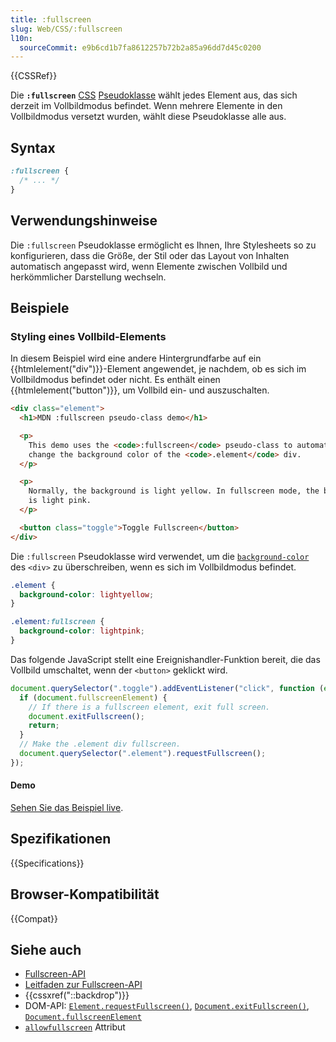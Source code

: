 ```yaml
---
title: :fullscreen
slug: Web/CSS/:fullscreen
l10n:
  sourceCommit: e9b6cd1b7fa8612257b72b2a85a96dd7d45c0200
---
```


{{CSSRef}}

Die **`:fullscreen`** [CSS](/de/docs/Web/CSS) [Pseudoklasse](/de/docs/Web/CSS/Pseudo-classes) wählt jedes Element aus, das sich derzeit im Vollbildmodus befindet. Wenn mehrere Elemente in den Vollbildmodus versetzt wurden, wählt diese Pseudoklasse alle aus.

## Syntax

```css
:fullscreen {
  /* ... */
}
```

## Verwendungshinweise

Die `:fullscreen` Pseudoklasse ermöglicht es Ihnen, Ihre Stylesheets so zu konfigurieren, dass die Größe, der Stil oder das Layout von Inhalten automatisch angepasst wird, wenn Elemente zwischen Vollbild und herkömmlicher Darstellung wechseln.

## Beispiele

### Styling eines Vollbild-Elements

In diesem Beispiel wird eine andere Hintergrundfarbe auf ein {{htmlelement("div")}}-Element angewendet, je nachdem, ob es sich im Vollbildmodus befindet oder nicht. Es enthält einen {{htmlelement("button")}}, um Vollbild ein- und auszuschalten.

```html
<div class="element">
  <h1>MDN :fullscreen pseudo-class demo</h1>

  <p>
    This demo uses the <code>:fullscreen</code> pseudo-class to automatically
    change the background color of the <code>.element</code> div.
  </p>

  <p>
    Normally, the background is light yellow. In fullscreen mode, the background
    is light pink.
  </p>

  <button class="toggle">Toggle Fullscreen</button>
</div>
```

Die `:fullscreen` Pseudoklasse wird verwendet, um die [`background-color`](/de/docs/Web/CSS/background-color) des `<div>` zu überschreiben, wenn es sich im Vollbildmodus befindet.

```css
.element {
  background-color: lightyellow;
}

.element:fullscreen {
  background-color: lightpink;
}
```

Das folgende JavaScript stellt eine Ereignishandler-Funktion bereit, die das Vollbild umschaltet, wenn der `<button>` geklickt wird.

```js
document.querySelector(".toggle").addEventListener("click", function (event) {
  if (document.fullscreenElement) {
    // If there is a fullscreen element, exit full screen.
    document.exitFullscreen();
    return;
  }
  // Make the .element div fullscreen.
  document.querySelector(".element").requestFullscreen();
});
```

#### Demo

[Sehen Sie das Beispiel live](https://jsfiddle.net/yookoala/oLc1uws0/).

## Spezifikationen

{{Specifications}}

## Browser-Kompatibilität

{{Compat}}

## Siehe auch

- [Fullscreen-API](/de/docs/Web/API/Fullscreen_API)
- [Leitfaden zur Fullscreen-API](/de/docs/Web/API/Fullscreen_API/Guide)
- {{cssxref("::backdrop")}}
- DOM-API: [`Element.requestFullscreen()`](/de/docs/Web/API/Element/requestFullscreen), [`Document.exitFullscreen()`](/de/docs/Web/API/Document/exitFullscreen), [`Document.fullscreenElement`](/de/docs/Web/API/Document/fullscreenElement)
- [`allowfullscreen`](/de/docs/Web/HTML/Reference/Elements/iframe#allowfullscreen) Attribut
